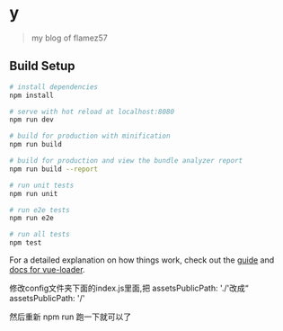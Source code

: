 # y

> my blog of flamez57

## Build Setup

``` bash
# install dependencies
npm install

# serve with hot reload at localhost:8080
npm run dev

# build for production with minification
npm run build

# build for production and view the bundle analyzer report
npm run build --report

# run unit tests
npm run unit

# run e2e tests
npm run e2e

# run all tests
npm test
```

For a detailed explanation on how things work, check out the [guide](http://vuejs-templates.github.io/webpack/) and [docs for vue-loader](http://vuejs.github.io/vue-loader).

修改config文件夹下面的index.js里面,把 assetsPublicPath: './'改成“ assetsPublicPath: '/'

然后重新 npm run 跑一下就可以了
